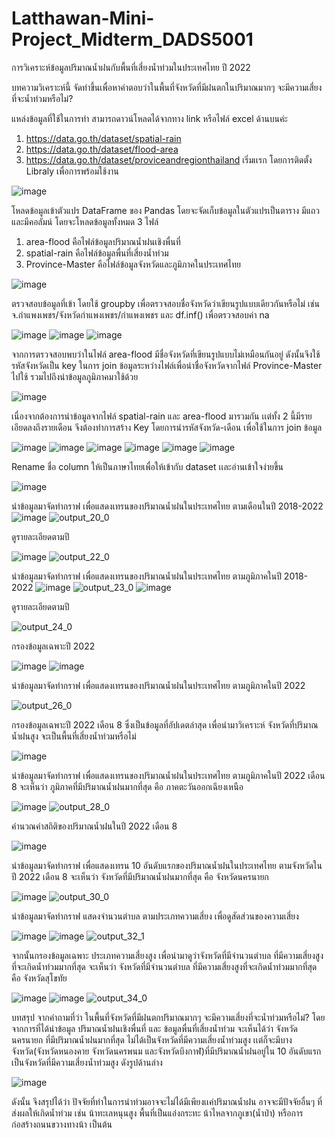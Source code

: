 # Latthawan-Mini-Project_Midterm_DADS5001
การวิเคราะห์ข้อมูลปริมาณน้ำฝนกับพื้นที่เสี่ยงน้ำท่วมในประเทศไทย ปี 2022

บทความวิเคราะห์นี้ จัดทำขึ้นเพื่อหาคำตอบว่าในพื้นที่จังหวัดที่มีฝนตกในปริมาณมากๆ จะมีความเสี่ยงที่จะน้ำท่วมหรือไม่?

แหล่งข้อมูลที่ใช้ในการทำ สามารถดาวน์โหลดได้จากทาง link หรือไฟล์ excel ด้านบนค่ะ
  1. https://data.go.th/dataset/spatial-rain 
  2. https://data.go.th/dataset/flood-area 
  3. https://data.go.th/dataset/proviceandregionthailand 
เริ่มเเรก โดยการติดตั้ง Libraly เพื่อการพร้อมใช้งาน

![image](https://user-images.githubusercontent.com/105144684/195758208-130d490c-3534-49a0-a8d9-9b746f495d28.png)

โหลดข้อมูลเข้าตัวแปร DataFrame ของ Pandas โดยจะจัดเก็บข้อมูลในตัวแปรเป็นตาราง มีแถวและมีคอลัมน์ โดยจะโหลดข้อมูลทั้งหมด 3 ไฟล์ 
1. area-flood  คือไฟล์ข้อมูลปริมาณน้ำฝนเชิงพื่นที่
2. spatial-rain คือไฟล์ข้อมูลพื่นที่เสี่ยงน้ำท่วม
3. Province-Master คือไฟล์ข้อมูลจังหวัดและภูมิภาคในประเทศไทย

![image](https://user-images.githubusercontent.com/105144684/195758093-9499bcf1-1a75-4383-a1f5-49c1822f7588.png)

ตรวจสอบข้อมูลที่เข้า โดยใช้ groupby เพื่อตรวจสอบชื่อจังหวัดว่าเขียนรูปแบบเดียวกันหรือไม่ เช่น จ.กำแพงเพชร/จังหวัดกำแพงเพชร/กำแพงเพชร และ df.inf() เพื่อตรวจสอบค่า na

![image](https://user-images.githubusercontent.com/105144684/195757808-0a5c79c2-1aa0-46c5-8bca-d8d855c3dd4b.png)
![image](https://user-images.githubusercontent.com/105144684/195757840-b41afdea-b54a-4561-9307-a9ee14b13419.png)
![image](https://user-images.githubusercontent.com/105144684/195757869-91a4ebbf-cb81-4fde-b551-b909e3123a69.png)

จากการตรวจสอบพบว่าในไฟล์ area-flood มีชื่อจังหวัดที่เขียนรูปแบบไม่เหมือนกันอยู่ ดังนั้นจึงใช้รหัสจังหวัดเป็น key ในการ join ข้อมูลระหว่างไฟล์เพื่อนำชื่อจังหวัดจากไฟล์ Province-Master ไปใช้ รวมไปถึงนำข้อมูลภูมิภาคมาใช้ด้วย

![image](https://user-images.githubusercontent.com/105144684/195764282-4d38452f-d0d7-48d6-a635-23b32770cd88.png)

เนื่องจากต้องการนำข้อมูลจากไฟล์ spatial-rain และ area-flood มารวมกัน เเต่ทั้ง 2 นี้มีรายเอียดลงถึงรายเดือน จึงต้องทำการสร้าง Key โดยการนำรหัสจังหวัด-เดือน เพื่อใช้ในการ join ข้อมูล

![image](https://user-images.githubusercontent.com/105144684/195760020-f11c73ab-4042-449b-8fea-5a88d829b8d7.png)
![image](https://user-images.githubusercontent.com/105144684/195760096-4ff04d90-5c33-46a0-b26b-7a5416ca1f67.png)
![image](https://user-images.githubusercontent.com/105144684/195760146-c606b7f8-b0e5-4ad7-be89-da6c83fedfba.png)
![image](https://user-images.githubusercontent.com/105144684/195762008-edfcc91a-9ca7-444f-90c3-9e2f56d6e8ae.png)
![image](https://user-images.githubusercontent.com/105144684/195762055-d6ed0b51-902d-4503-a0cb-18e33d50f883.png)
![image](https://user-images.githubusercontent.com/105144684/195762170-277992d1-3ce9-47c6-9aa2-8f2c61a54143.png)

Rename ชื่อ column ให้เป็นภาษาไทยเพื่อให้เข้ากับ dataset เเละอ่านเข้าใจง่ายขึ้น 

![image](https://user-images.githubusercontent.com/105144684/195762223-a55caa13-b01d-4630-a6c8-706d094e3087.png)

นำข้อมูลมาจัดทำกราฟ เพื่อแสดงเทรนของปริมาณน้ำฝนในประเทศไทย ตามเดือนในปี 2018-2022
![image](https://user-images.githubusercontent.com/105144684/195765066-295991d6-7c94-4c7a-befd-e547febac213.png)
![output_20_0](https://user-images.githubusercontent.com/105144684/195765174-92066c39-9619-4ce5-98bb-3db1e8d4ed1d.png)

ดูรายละเอียดตามปี

![image](https://user-images.githubusercontent.com/105144684/195766464-4a3edbab-4f53-40f1-b9c9-874fe2e05a7a.png)
![output_22_0](https://user-images.githubusercontent.com/105144684/195766429-8780cc92-cbf6-4e24-bdb6-f5d8a7041dd2.png)

นำข้อมูลมาจัดทำกราฟ เพื่อแสดงเทรนของปริมาณน้ำฝนในประเทศไทย ตามภูมิภาคในปี 2018-2022
![image](https://user-images.githubusercontent.com/105144684/195766533-748d9747-8dc1-40da-9b4c-e7a1d0e42a21.png)
![output_23_0](https://user-images.githubusercontent.com/105144684/195766562-650a5d7c-2b4f-4ef4-b40a-44bdcdf04990.png)
![image](https://user-images.githubusercontent.com/105144684/195766590-16ac41c4-45b9-4ce5-bce8-9842abf39546.png)

ดูรายละเอียดตามปี

![output_24_0](https://user-images.githubusercontent.com/105144684/195766612-8476971e-7188-4257-9a6b-c40be0799a0f.png)

กรองข้อมูลเฉพาะปี 2022 

![image](https://user-images.githubusercontent.com/105144684/195768421-a39ad1f2-a17e-4f9e-aae6-9c5227e3079f.png)
![image](https://user-images.githubusercontent.com/105144684/195768498-3e25de02-96d6-478f-9f1a-e5151f7eb452.png)

นำข้อมูลมาจัดทำกราฟ เพื่อแสดงเทรนของปริมาณน้ำฝนในประเทศไทย ตามภูมิภาคในปี 2022

![output_26_0](https://user-images.githubusercontent.com/105144684/195768520-c98da16a-621b-48bd-952b-d31ebb31c920.png)

กรองข้อมูลเฉพาะปี 2022 เดือน 8 ซึ่งเป็นข้อมูลที่อัปเดตล่าสุด เพื่อนำมาวิเคราะห์ จังหวัดที่ปริมาณน้ำฝนสูง จะเป็นพื้นที่เสี่ยงน้ำท่วมหรือไม่

![image](https://user-images.githubusercontent.com/105144684/195769149-06199e10-ff75-4f74-aea5-c08c8fd2dd24.png)

นำข้อมูลมาจัดทำกราฟ เพื่อแสดงเทรนของปริมาณน้ำฝนในประเทศไทย ตามภูมิภาคในปี 2022 เดือน 8
จะเห็นว่า ภูมิภาคที่มีปริมาณน้ำฝนมากที่สุด คือ ภาคตะวันออกเฉียงเหนือ

![image](https://user-images.githubusercontent.com/105144684/195770309-c7285bdd-e114-4fc4-be59-dd873a3c90d0.png)
![output_28_0](https://user-images.githubusercontent.com/105144684/195770323-98105531-a1c9-4a2f-ba1e-556bd7a9ae9e.png)

คำนวณค่าสถิติของปริมาณน้ำฝนในปี 2022 เดือน 8 

![image](https://user-images.githubusercontent.com/105144684/195770464-c12fb39c-c12b-4bb3-98e1-a882084a3ed4.png)

นำข้อมูลมาจัดทำกราฟ เพื่อแสดงเทรน 10 อันดับแรกของปริมาณน้ำฝนในประเทศไทย ตามจังหวัดในปี 2022 เดือน 8
จะเห็นว่า จังหวัดที่มีปริมาณน้ำฝนมากที่สุด คือ จังหวัดนครนายก 

![image](https://user-images.githubusercontent.com/105144684/195771383-9dd9b695-7569-4c03-8222-5d2a91ea551d.png)
![output_30_0](https://user-images.githubusercontent.com/105144684/195771711-fecd7bba-bc02-4338-afd7-4aa2301990ea.png)

นำข้อมูลมาจัดทำกราฟ แสดงจำนวนตำบล ตามประเภทความเสี่ยง เพื่อดูสัดส่วนของความเสี่ยง

![image](https://user-images.githubusercontent.com/105144684/195772798-444e27a5-fbc3-48cb-9d89-96d4b7b8fc92.png)
![image](https://user-images.githubusercontent.com/105144684/195773461-bef799aa-e0af-4af6-9c45-a22bc4c9ee75.png)
![output_32_1](https://user-images.githubusercontent.com/105144684/195773480-4ab3cab8-44c9-49fe-915c-8dda6cbdae4a.png)

จากนั้นกรองข้อมูลเฉพาะ ประเภทความเสี่ยงสูง  เพื่อนำมาดูว่าจังหวัดที่มีจำนวนตำบล ที่มีความเสี่ยงสูงที่จะเกิดน้ำท่วมมากที่สุด
จะเห็นว่า จังหวัดที่มีจำนวนตำบล ที่มีความเสี่ยงสูงที่จะเกิดน้ำท่วมมากที่สุด คือ จังหวัดสุโขทัย 

![image](https://user-images.githubusercontent.com/105144684/195773584-ddeba6b7-b59a-4b54-a230-d923237f96cc.png)
![image](https://user-images.githubusercontent.com/105144684/195773894-6dbe615e-d1f6-4ea3-91b7-4e4019ab228a.png)
![output_34_0](https://user-images.githubusercontent.com/105144684/195773917-d4e68570-afe7-4e40-afc1-bce4b00be1a5.png)

บทสรุป จากคำถามที่ว่า ในพื้นที่จังหวัดที่มีฝนตกปริมาณมากๆ จะมีความเสี่ยงที่จะน้ำท่วมหรือไม่?
โดยจากการที่ได้นำข้อมูล ปริมาณน้ำฝนเชิงพื่นที่ และ ข้อมูลพื่นที่เสี่ยงน้ำท่วม จะเห็นได้ว่า จังหวัดนครนายก ที่มีปริมาณน้ำฝนมากที่สุด ไม่ได้เป็นจังหวัดที่มีความเสี่ยงน้ำท่วมสูง เเต่ก็จะมีบางจังหวัด(จังหวัดหนองคาย จังหวัดนครพนม และจังหวัดบึงกาฬ)ที่มีปริมาณน้ำฝนอยู่ใน 10 อันดับแรก เป็นจังหวัดที่มีความเสี่ยงน้ำท่วมสูง ดังรูปด้านล่าง

![image](https://user-images.githubusercontent.com/105144684/195782650-9cdf07a0-280e-4df7-9d66-6894f40d040b.png)

ดังนั้น จึงสรุปได้ว่า ปัจจัยที่ทำในการนำท่วมอาจจะไม่ได้มีเพียงเเค่ปริมาณน้ำฝน อาจจะมีปัจจัยอื่นๆ ที่ส่งผลให้เกิดน้ำท่วม เช่น  น้าทะเลหนุนสูง พื้นที่เป็นแอ่งกระทะ  น้าไหลจากภูเขา(น้ำป่า) หรือการก่อสร้างถนนขวางทางน้า เป็นต้น





